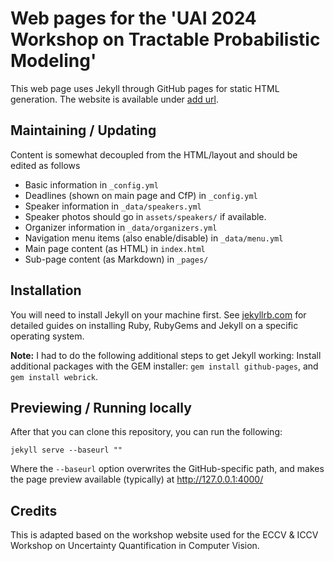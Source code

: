 # Web pages for the 'UAI 2024 Workshop on Tractable Probabilistic Modeling'

This web page uses Jekyll through GitHub pages for static HTML generation. The website is available under [add url](url). 

## Maintaining / Updating

Content is somewhat decoupled from the HTML/layout and should be edited as follows

* Basic information in `_config.yml` 
* Deadlines (shown on main page and CfP) in `_config.yml` 
* Speaker information in `_data/speakers.yml`
* Speaker photos should go in `assets/speakers/` if available.
* Organizer information in `_data/organizers.yml`
* Navigation menu items (also enable/disable) in `_data/menu.yml`
* Main page content (as HTML) in `index.html`
* Sub-page content (as Markdown) in `_pages/`

## Installation
You will need to install Jekyll on your machine first. See [jekyllrb.com](https://jekyllrb.com/docs/installation/) for detailed guides on installing Ruby, RubyGems and Jekyll on a specific operating system. 

**Note:** I had to do the following additional steps to get Jekyll working:
Install additional packages with the GEM installer: `gem install github-pages`, and `gem install webrick`.

## Previewing / Running locally
After that you can clone this repository, you can run the following:

    jekyll serve --baseurl ""
    
Where the `--baseurl` option overwrites the GitHub-specific path, and makes the page preview available (typically) at http://127.0.0.1:4000/


## Credits
This is adapted based on the workshop website used for the ECCV & ICCV Workshop on Uncertainty Quantification in Computer Vision.